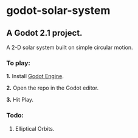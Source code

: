# godot-solar-system
## A Godot 2.1 project.

A 2-D solar system built on simple circular motion.

### To play:
**1.** Install [Godot Engine](https://godotengine.org/).

**2.** Open the repo in the Godot editor.

**3.** Hit Play.

### Todo:
1. Elliptical Orbits.
